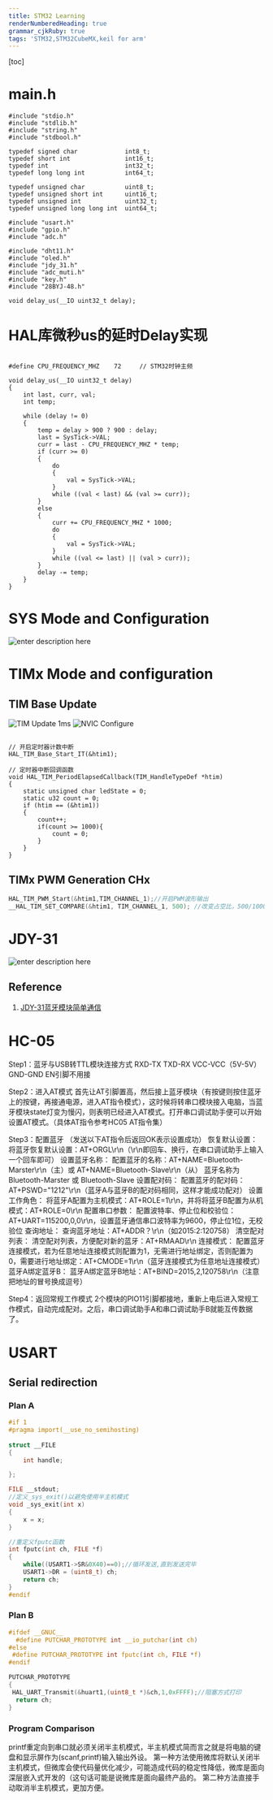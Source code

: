 ```yaml
---
title: STM32 Learning
renderNumberedHeading: true
grammar_cjkRuby: true
tags: 'STM32,STM32CubeMX,keil for arm'
---
```

[toc]
# main.h
``` c?linenums
#include "stdio.h"
#include "stdlib.h"
#include "string.h"
#include "stdbool.h"

typedef signed char             int8_t; 
typedef short int               int16_t;
typedef int                     int32_t;
typedef long long int           int64_t;

typedef unsigned char           uint8_t;
typedef unsigned short int      uint16_t;
typedef unsigned int            uint32_t;
typedef unsigned long long int  uint64_t;

#include "usart.h"
#include "gpio.h"
#include "adc.h"

#include "dht11.h"
#include "oled.h"
#include "jdy_31.h"
#include "adc_muti.h"
#include "key.h"
#include "28BYJ-48.h"

void delay_us(__IO uint32_t delay);   

```

# HAL库微秒us的延时Delay实现

``` c?linenums

#define CPU_FREQUENCY_MHZ    72		// STM32时钟主频

void delay_us(__IO uint32_t delay)
{
    int last, curr, val;
    int temp;

    while (delay != 0)
    {
        temp = delay > 900 ? 900 : delay;
        last = SysTick->VAL;
        curr = last - CPU_FREQUENCY_MHZ * temp;
        if (curr >= 0)
        {
            do
            {
                val = SysTick->VAL;
            }
            while ((val < last) && (val >= curr));
        }
        else
        {
            curr += CPU_FREQUENCY_MHZ * 1000;
            do
            {
                val = SysTick->VAL;
            }
            while ((val <= last) || (val > curr));
        }
        delay -= temp;
    }
}

```

# SYS Mode and Configuration
![enter description here](./images/1647493843556.png)

# TIMx Mode and configuration
## TIM Base Update

![TIM Update 1ms](./images/1649838119996.png)
![NVIC Configure](./images/1649838145174.png)

``` c?linenums

// 开启定时器计数中断
HAL_TIM_Base_Start_IT(&htim1);

// 定时器中断回调函数 
void HAL_TIM_PeriodElapsedCallback(TIM_HandleTypeDef *htim)
{
	static unsigned char ledState = 0;
	static u32 count = 0;
	if (htim == (&htim1))
	{
		count++;
		if(count >= 1000){
			count = 0;
		}
	}
}
```

## TIMx PWM Generation CHx

``` c
HAL_TIM_PWM_Start(&htim1,TIM_CHANNEL_1);//开启PWM波形输出
__HAL_TIM_SET_COMPARE(&htim1, TIM_CHANNEL_1, 500); //改变占空比，500/1000=50%
```
# JDY-31

![enter description here](./images/1647953581837.png)

## Reference
1. [JDY-31蓝牙模块简单通信](https://blog.csdn.net/weixin_51690423/article/details/122690945?ops_request_misc=%257B%2522request%255Fid%2522%253A%2522164795114516780271517968%2522%252C%2522scm%2522%253A%252220140713.130102334.pc%255Fall.%2522%257D&request_id=164795114516780271517968&biz_id=0&utm_medium=distribute.pc_search_result.none-task-blog-2~all~first_rank_ecpm_v1~rank_v31_ecpm_bkp-4-122690945.142^v3^pc_search_quality_down,143^v4^control&utm_term=jdy-31+stm32&spm=1018.2226.3001.4187)

# HC-05
Step1：蓝牙与USB转TTL模块连接方式
RXD-TX
TXD-RX
VCC-VCC（5V-5V）
GND-GND
EN引脚不用接

Step2：进入AT模式
首先让AT引脚置高，然后接上蓝牙模块（有按键则按住蓝牙上的按键，再接通电源，进入AT指令模式），这时候将转串口模块接入电脑，当蓝牙模块state灯变为慢闪，则表明已经进入AT模式。打开串口调试助手便可以开始设置AT模式。（具体AT指令参考HC05 AT指令集）

Step3：配置蓝牙 （发送以下AT指令后返回OK表示设置成功）
恢复默认设置：
将蓝牙恢复默认设置：AT+ORGL\r\n（\r\n即回车、换行，在串口调试助手上输入一个回车即可）
设置蓝牙名称：
配置蓝牙的名称：AT+NAME=Bluetooth-Marster\r\n（主）或 AT+NAME=Bluetooth-Slave\r\n（从） 蓝牙名称为Bluetooth-Marster 或 Bluetooth-Slave
设置配对码：
配置蓝牙的配对码：AT+PSWD="1212"\r\n（蓝牙A与蓝牙B的配对码相同，这样才能成功配对）
设置工作角色：
将蓝牙A配置为主机模式：AT+ROLE=1\r\n，并将将蓝牙B配置为从机模式：AT+ROLE=0\r\n
配置串口参数：
配置波特率、停止位和校验位：AT+UART=115200,0,0\r\n，设置蓝牙通信串口波特率为9600，停止位1位，无校验位
查询地址：
查询蓝牙地址：AT+ADDR？\r\n（如2015:2:120758）
清空配对列表：
清空配对列表，方便配对新的蓝牙：AT+RMAAD\r\n
连接模式：
配置蓝牙连接模式，若为任意地址连接模式则配置为1，无需进行地址绑定，否则配置为0，需要进行地址绑定：AT+CMODE=1\r\n（蓝牙连接模式为任意地址连接模式）
蓝牙A绑定蓝牙B：
蓝牙A绑定蓝牙B地址：AT+BIND=2015,2,120758\r\n（注意把地址的冒号换成逗号）

Step4：返回常规工作模式
2个模块的PIO11引脚都接地，重新上电后进入常规工作模式，自动完成配对。之后，串口调试助手A和串口调试助手B就能互传数据了。

# USART
## Serial redirection
### Plan A
``` c
#if 1
#pragma import(__use_no_semihosting)             
                
struct __FILE 
{ 
	int handle; 

}; 

FILE __stdout;       
//定义_sys_exit()以避免使用半主机模式    
void _sys_exit(int x) 
{ 
	x = x; 
} 

//重定义fputc函数 
int fputc(int ch, FILE *f)
{      
	while((USART1->SR&0X40)==0);//循环发送,直到发送完毕   
    USART1->DR = (uint8_t) ch;      
	return ch;
}
#endif     


```

### Plan B

``` c
#ifdef __GNUC__
  #define PUTCHAR_PROTOTYPE int __io_putchar(int ch)
#else
 #define PUTCHAR_PROTOTYPE int fputc(int ch, FILE *f)
#endif

PUTCHAR_PROTOTYPE
{
 HAL_UART_Transmit(&huart1,(uint8_t *)&ch,1,0xFFFF);//阻塞方式打印
  return ch;
}
```

### Program Comparison
printf重定向到串口就必须关闭半主机模式，半主机模式简而言之就是将电脑的键盘和显示屏作为(scanf,printf)输入输出外设。
第一种方法使用微库将默认关闭半主机模式，但微库会使代码量优化减少，可能造成代码的稳定性降低，微库是面向深层嵌入式开发的（这句话可能是说微库是面向最终产品的。
第二种方法直接手动取消半主机模式，更加方便。